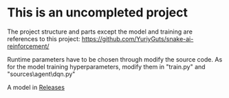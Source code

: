 # This is an uncompleted project

The project structure and parts except the model and training are references to this project: https://github.com/YuriyGuts/snake-ai-reinforcement/

Runtime parameters have to be chosen through modify the source code.
As for the model training hyperparameters, modify them in "train.py" and "sources\agent\dqn.py"

A model in [Releases](https://github.com/Lavoisier1234/Snake-reinforcement/releases)